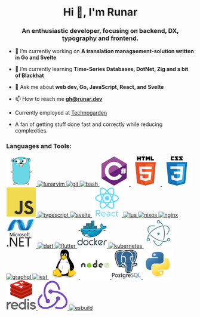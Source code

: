 <h1 align="center">Hi 👋, I'm Runar</h1>
<h3 align="center">An enthusiastic developer, focusing on backend, DX, typography and frontend.</h3>

- 🔭 I’m currently working on **A translation managaement-solution written in Go and Svelte** 

- 🌱 I’m currently learning **Time-Series Databases, DotNet, Zig and a bit of Blackhat**

- 💬 Ask me about **web dev, Go, JavaScript, React, and Svelte** 

- 📫 How to reach me **gh@runar.dev** 

- Currently employed at <a href="https://www.technogarden.no/">Technogarden</a>
- A fan of getting stuff done fast and correctly while reducing complexities.

<h3 align="left">Languages and Tools:</h3>
<p align="left" class="lng-ctr">
  <a href="https://golang.org" target="_blank">
    <img
      src="https://raw.githubusercontent.com/devicons/devicon/master/icons/go/go-original.svg"
      alt="go"
      width="80"
    />
  </a>
  <a href="" target="_blank">
    <img 
      src="https://www.lunarvim.org/assets/lunarvim_logo.png" 
      alt="lunarvim"
      height="80"
    />
  </a>
  <a href="https://git-scm.com/" target="_blank">
    <img
      src="https://www.vectorlogo.zone/logos/git-scm/git-scm-icon.svg"
      alt="git"
      width="80"
    />
  </a>
  <a href="https://www.gnu.org/software/bash/" target="_blank">
    <img
      src="https://www.vectorlogo.zone/logos/gnu_bash/gnu_bash-icon.svg"
      alt="bash"
      width="80"
    />
  </a>

  <a href="https://www.w3schools.com/cs/" target="_blank">
    <img
      src="https://raw.githubusercontent.com/devicons/devicon/master/icons/csharp/csharp-original.svg"
      alt="csharp"
      width="80"
    />
  </a>

  <a href="https://www.w3.org/html/" target="_blank">
    <img
      src="https://raw.githubusercontent.com/devicons/devicon/master/icons/html5/html5-original-wordmark.svg"
      alt="html5"
      width="80"
    />
  </a>
  <a href="https://www.w3schools.com/css/" target="_blank">
    <img
      src="https://raw.githubusercontent.com/devicons/devicon/master/icons/css3/css3-original-wordmark.svg"
      alt="css3"
      width="80"
    />
  </a>
  <a
    href="https://developer.mozilla.org/en-US/docs/Web/JavaScript"
    target="_blank"
  >
    <img
      src="https://raw.githubusercontent.com/devicons/devicon/master/icons/javascript/javascript-original.svg"
      alt="javascript"
      width="80"
    />
  </a>
  <a
    href="https://www.typescriptlang.org/"
    target="_blank"
  >
    <img
      src="https://cdn.jsdelivr.net/gh/devicons/devicon/icons/typescript/typescript-original.svg"
      alt="typescript"
      width="80"
    />
  </a>
  <a href="https://svelte.dev" target="_blank">
    <img
      src="https://upload.wikimedia.org/wikipedia/commons/1/1b/Svelte_Logo.svg"
      alt="svelte"
      width="80"
    />
  </a>
  <a href="https://reactjs.org/" target="_blank">
    <img
      src="https://raw.githubusercontent.com/devicons/devicon/master/icons/react/react-original-wordmark.svg"
      alt="react"
      width="80"
    />
  </a>

  <a href="https://www.lua.org/" target="_blank">
    <img
      src="https://cdn.jsdelivr.net/gh/devicons/devicon/icons/lua/lua-original.svg"
      alt="lua"
      width="80"
    />
  </a>


  <a href="https://nixos.org/" target="_blank">
    <img
      src="https://cdn.jsdelivr.net/gh/devicons/devicon/icons/nixos/nixos-original.svg"
      alt="nixos"
      width="80"
    />
  </a>


  <a href="https://nginx.org/" target="_blank">
    <img
      src="https://cdn.jsdelivr.net/gh/devicons/devicon/icons/nginx/nginx-original.svg"
      alt="nginx"
      width="80"
    />
  </a>

  <a href="https://dotnet.microsoft.com/" target="_blank">
    <img
      src="https://raw.githubusercontent.com/devicons/devicon/master/icons/dot-net/dot-net-original-wordmark.svg"
      alt="dotnet"
      width="80"
    />
  </a>

  <a href="https://dart.dev" target="_blank">
    <img
      src="https://www.vectorlogo.zone/logos/dartlang/dartlang-icon.svg"
      alt="dart"
      width="80"
    />
  </a>
  <a href="https://flutter.dev" target="_blank">
    <img
      src="https://www.vectorlogo.zone/logos/flutterio/flutterio-icon.svg"
      alt="flutter"
      width="80"
    />
  </a>

  <a href="https://www.docker.com/" target="_blank">
    <img
      src="https://raw.githubusercontent.com/devicons/devicon/master/icons/docker/docker-original-wordmark.svg"
      alt="docker"
      width="80"
    />
  </a>

  <a href="https://kubernetes.io/" target="_blank">
    <img
      src="https://cdn.jsdelivr.net/gh/devicons/devicon/icons/kubernetes/kubernetes-plain.svg"
      alt="kubernetes"
      width="80"
    />
  </a>
  <a href="https://www.electronjs.org" target="_blank">
    <img
      src="https://raw.githubusercontent.com/devicons/devicon/master/icons/electron/electron-original.svg"
      alt="electron"
      width="80"
    />
  </a>
  <a href="https://graphql.org" target="_blank">
    <img
      src="https://www.vectorlogo.zone/logos/graphql/graphql-icon.svg"
      alt="graphql"
      width="80"
    />
  </a>
  <a href="https://jestjs.io" target="_blank">
    <img
      src="https://www.vectorlogo.zone/logos/jestjsio/jestjsio-icon.svg"
      alt="jest"
      width="80"
    />
  </a>
  <a href="https://www.linux.org/" target="_blank">
    <img
      src="https://raw.githubusercontent.com/devicons/devicon/master/icons/linux/linux-original.svg"
      alt="linux"
      width="80"
    />
  </a>
  <a href="https://nodejs.org" target="_blank">
    <img
      src="https://raw.githubusercontent.com/devicons/devicon/master/icons/nodejs/nodejs-original-wordmark.svg"
      alt="nodejs"
      width="80"
    />
  </a>
  <a href="https://www.postgresql.org" target="_blank">
    <img
      src="https://raw.githubusercontent.com/devicons/devicon/master/icons/postgresql/postgresql-original-wordmark.svg"
      alt="postgresql"
      width="80"
    />
  </a>
  <a href="https://www.python.org" target="_blank">
    <img
      src="https://raw.githubusercontent.com/devicons/devicon/master/icons/python/python-original.svg"
      alt="python"
      width="80"
    />
  </a>
  <a href="https://redis.io" target="_blank">
    <img
      src="https://raw.githubusercontent.com/devicons/devicon/master/icons/redis/redis-original-wordmark.svg"
      alt="redis"
      width="80"
    />
  </a>
  <a href="https://redux.js.org" target="_blank">
    <img
      src="https://raw.githubusercontent.com/devicons/devicon/master/icons/redux/redux-original.svg"
      alt="redux"
      width="80"
    />
  </a>
  <a href="https://esbuild.github.io" target="_blank">
    <img
      src="https://esbuild.github.io/favicon.svg"
      alt="esbuild"
      width="80"
    />
  </a>
</p>
